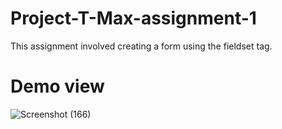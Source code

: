 # Project-T-Max-assignment-1 
This assignment involved creating a form using the fieldset tag.
# Demo view

![Screenshot (166)](https://user-images.githubusercontent.com/79756092/218202769-ebff281f-51fb-4045-82ab-fad12910aced.png)
